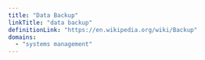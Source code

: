 ```yaml
---
title: "Data Backup"
linkTitle: "data backup"
definitionLink: "https://en.wikipedia.org/wiki/Backup"
domains:
  - "systems management"
---
```

